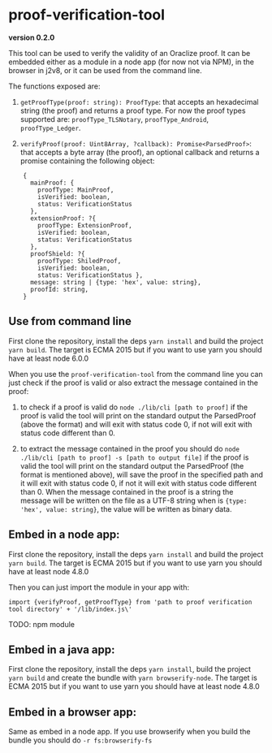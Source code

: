 # proof-verification-tool

**version 0.2.0**

This tool can be used to verify the validity of an Oraclize proof. It can be embedded either as a module in a node app (for now not via NPM), in the browser in j2v8, or it can be used from the command line.

The functions exposed are:

1. `getProofType(proof: string): ProofType`: that accepts an hexadecimal string (the proof) and returns a proof type. For now the proof types supported are: `proofType_TLSNotary`, `proofType_Android`, `proofType_Ledger`.

2. `verifyProof(proof: Uint8Array, ?callback): Promise<ParsedProof>`: that accepts a byte array (the proof), an optional callback and returns a promise containing the following object:
```
    {
      mainProof: {
        proofType: MainProof,
        isVerified: boolean,
        status: VerificationStatus
      },
      extensionProof: ?{
        proofType: ExtensionProof, 
        isVerified: boolean,
        status: VerificationStatus
      },
      proofShield: ?{
        proofType: ShiledProof, 
        isVerified: boolean,
        status: VerificationStatus },
      message: string | {type: 'hex', value: string},
      proofId: string,
    }
```

## Use from command line

First clone the repository, install the deps `yarn install` and build the project `yarn build`. The target is ECMA 2015 but if you want to use yarn you should have at least node 6.0.0

When you use the `proof-verification-tool` from the command line you can just check if the proof is valid or also extract the message contained in the proof:

1. to check if a proof is valid do `node ./lib/cli [path to proof]` if the proof is valid the tool will print on the standard output the ParsedProof (above the format) and will exit with status code 0, if not will exit with status code different than 0.

2. to extract the message contained in the proof you should do `node ./lib/cli [path to proof] -s [path to output file]` if the proof is valid the tool will print on the standard output the ParsedProof (the format is mentioned above), will save the proof in the specified path and it will exit with status code 0, if not it will exit with status code different than 0. When the message contained in the proof is a string the message will be written on the file as a UTF-8 string when is `{type: 'hex', value: string}`, the value will be written as binary data.

## Embed in a node app:

First clone the repository, install the deps `yarn install` and build the project `yarn build`. The target is ECMA 2015 but if you want to use yarn you should have at least node 4.8.0

Then you can just import the module in your app with:
```
import {verifyProof, getProofType} from 'path to proof verification tool directory' + '/lib/index.js\'
```

TODO: npm module

## Embed in a java app:

First clone the repository, install the deps `yarn install`, build the project `yarn build` and create the bundle with `yarn browserify-node`. The target is ECMA 2015 but if you want to use yarn you should have at least node 4.8.0

## Embed in a browser app:

Same as embed in a node app. If you use browserify when you build the bundle you should do `-r fs:browserify-fs`
